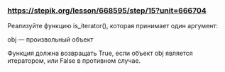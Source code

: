 ### https://stepik.org/lesson/668595/step/15?unit=666704

Реализуйте функцию is_iterator(), которая принимает один аргумент:

obj — произвольный объект

Функция должна возвращать True, если объект obj является итератором, или False в противном случае. 
